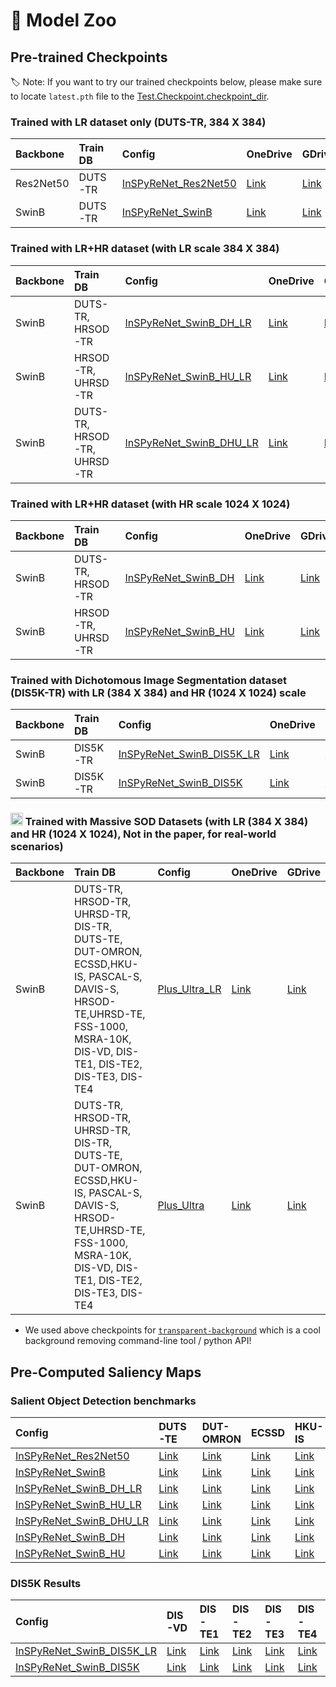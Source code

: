 # :giraffe: Model Zoo

## Pre-trained Checkpoints

:label: Note: If you want to try our trained checkpoints below, please make sure to locate `latest.pth` file to the [Test.Checkpoint.checkpoint_dir](https://github.com/plemeri/InSPyReNet/blob/main/configs/InSPyReNet_SwinB.yaml#L72). 

### Trained with LR dataset only (DUTS-TR, 384 X 384)

Backbone |  Train DB  | Config | OneDrive | GDrive
:-|:-|:-|:-|:-
Res2Net50 | DUTS-TR | [InSPyReNet_Res2Net50](../configs/InSPyReNet_Res2Net50.yaml) | [Link](https://postechackr-my.sharepoint.com/:u:/g/personal/taehoon1018_postech_ac_kr/ERqm7RPeNBFPvVxkA5P5G2AB-mtFsiYkCNHnBf0DcwpFzw?e=nayVno&download=1) | [Link](https://drive.google.com/file/d/12moRuU8F0-xRvE16bVg6mkGWDuqYHJor/view?usp=sharing)
SwinB | DUTS-TR | [InSPyReNet_SwinB](../configs/InSPyReNet_SwinB.yaml) | [Link](https://postechackr-my.sharepoint.com/:u:/g/personal/taehoon1018_postech_ac_kr/EV0ow4E8LddCgu5tAuAkMbcBpBYoEDmJgQg5wkiuvLoQUA?e=cOZspv&download=1) | [Link](https://drive.google.com/file/d/1k5hNJImgEgSmz-ZeJEEb_dVkrOnswVMq/view?usp=sharing)

### Trained with LR+HR dataset (with LR scale 384 X 384)

Backbone |  Train DB  | Config | OneDrive | GDrive
:-|:-|:-|:-|:-
SwinB | DUTS-TR, HRSOD-TR | [InSPyReNet_SwinB_DH_LR](../configs/extra_dataset/InSPyReNet_SwinB_DH_LR.yaml) | [Link](https://postechackr-my.sharepoint.com/:u:/g/personal/taehoon1018_postech_ac_kr/EWxPZoIKALlGsfrNgUFNvxwBC8IE8jzzhPNtzcbHmTNFcg?e=e22wmy&download=1) | [Link](https://drive.google.com/file/d/1nbs6Xa7NMtcikeHFtkQRVrsHbBRHtIqC/view?usp=sharing) 
SwinB | HRSOD-TR, UHRSD-TR | [InSPyReNet_SwinB_HU_LR](../configs/extra_dataset/InSPyReNet_SwinB_HU_LR.yaml) | [Link](https://postechackr-my.sharepoint.com/:u:/g/personal/taehoon1018_postech_ac_kr/EQe-iy0AZctIkgl3o-BmVYUBn795wvii3tsnBq1fNUbc9g?e=gMZ4PV&download=1) | [Link](https://drive.google.com/file/d/1uLSIYXlRsZv4Ho0C-c87xKPhmF_b-Ll4/view?usp=sharing) 
SwinB | DUTS-TR, HRSOD-TR, UHRSD-TR | [InSPyReNet_SwinB_DHU_LR](../configs/extra_dataset/InSPyReNet_SwinB_DHU_LR.yaml) | [Link](https://postechackr-my.sharepoint.com/:u:/g/personal/taehoon1018_postech_ac_kr/EfsCbnfAU1RAqCJIkj1ewRgBhFetStsGB6SMSq_UJZimjA?e=Ghuacy&download=1) | [Link](https://drive.google.com/file/d/14gRNwR7XwJ5oEcR4RWIVbYH3HEV6uBUq/view?usp=sharing) 

### Trained with LR+HR dataset (with HR scale 1024 X 1024)

Backbone |  Train DB  | Config | OneDrive | GDrive
:-|:-|:-|:-|:-
SwinB | DUTS-TR, HRSOD-TR | [InSPyReNet_SwinB_DH](../configs/extra_dataset/InSPyReNet_SwinB_DH.yaml) | [Link](https://postechackr-my.sharepoint.com/:u:/g/personal/taehoon1018_postech_ac_kr/EW2Qg-tMBBxNkygMj-8QgMUBiqHox5ExTOJl0LGLsn6AtA?e=Mam8Ur&download=1) | [Link](https://drive.google.com/file/d/1UBGFDUYZ9SysZr96dhsscZg7nDXt6IUD/view?usp=sharing) 
SwinB | HRSOD-TR, UHRSD-TR | [InSPyReNet_SwinB_HU](../configs/extra_dataset/InSPyReNet_SwinB_HU.yaml) | [Link](https://postechackr-my.sharepoint.com/:u:/g/personal/taehoon1018_postech_ac_kr/EeE8nnCt_AdFvxxu0JsxwDgBCtGchuUka6DW9za_epX-Qw?e=U7wZu9&download=1) | [Link](https://drive.google.com/file/d/1HB02tiInEgo-pNzwqyvyV6eSN1Y2xPRJ/view?usp=sharing)


### Trained with Dichotomous Image Segmentation dataset (DIS5K-TR) with LR (384 X 384) and HR (1024 X 1024) scale

Backbone |  Train DB  | Config | OneDrive | GDrive
:-|:-|:-|:-|:-
SwinB | DIS5K-TR | [InSPyReNet_SwinB_DIS5K_LR](../configs/extra_dataset/InSPyReNet_SwinB_DIS5K_LR.yaml) | [Link](https://postechackr-my.sharepoint.com/:u:/g/personal/taehoon1018_postech_ac_kr/ERKrQ_YeoJRHl_3HcH8ZJLoBedsa6hZlmIIf66wobZRGuw?e=EywJmS&download=1) | [Link](https://drive.google.com/file/d/1Sj7GZoocGMHyKNhFnQQc1FTs76ysJIX3/view?usp=sharing)
SwinB | DIS5K-TR | [InSPyReNet_SwinB_DIS5K](../configs/extra_dataset/InSPyReNet_SwinB_DIS5K.yaml) | [Link](https://postechackr-my.sharepoint.com/:u:/g/personal/taehoon1018_postech_ac_kr/EShRbD-jZuRJiWv6DS2Us34BwgazGZvK1t4uTKvgE5379Q?e=8oVpS8) | [Link](https://drive.google.com/file/d/1aCxHMbhvj8ah77jXVgqvqImQA_Y0G-Yg/view?usp=sharing)

### <img src="https://www.kindpng.com/picc/b/124-1249525_all-might-png.png" width=20px> Trained with Massive SOD Datasets (with LR (384 X 384) and HR (1024 X 1024), Not in the paper, for real-world scenarios)

Backbone |  Train DB  | Config | OneDrive | GDrive
:-|:-|:-|:-|:-
SwinB | DUTS-TR, HRSOD-TR, UHRSD-TR, DIS-TR, DUTS-TE, DUT-OMRON, ECSSD,HKU-IS, PASCAL-S, DAVIS-S, HRSOD-TE,UHRSD-TE, FSS-1000, MSRA-10K, DIS-VD, DIS-TE1, DIS-TE2, DIS-TE3, DIS-TE4 | [Plus_Ultra_LR](../configs/extra_dataset/Plus_Ultra_LR.yaml) | [Link](https://postechackr-my.sharepoint.com/:u:/g/personal/taehoon1018_postech_ac_kr/ESKuh1zhToVFsIxhUUsgkbgBnu2kFXCFLRuSz1xxsKzjhA?e=02HDrm&download=1) | [Link](https://drive.google.com/file/d/1iRX-0MVbUjvAVns5MtVdng6CQlGOIo3m/view?usp=sharing)
SwinB | DUTS-TR, HRSOD-TR, UHRSD-TR, DIS-TR, DUTS-TE, DUT-OMRON, ECSSD,HKU-IS, PASCAL-S, DAVIS-S, HRSOD-TE,UHRSD-TE, FSS-1000, MSRA-10K, DIS-VD, DIS-TE1, DIS-TE2, DIS-TE3, DIS-TE4 | [Plus_Ultra](../configs/extra_dataset/Plus_Ultra.yaml) | [Link](https://drive.google.com/file/d/13oBl5MTVcWER3YU4fSxW3ATlVfueFQPY/view?usp=sharing) | [Link](https://postechackr-my.sharepoint.com/:u:/g/personal/taehoon1018_postech_ac_kr/ET0R-yM8MfVHqI4g94AlL6AB-D6LxNajaWeDV4xbVQyh7w?e=l4JkZn)

* We used above checkpoints for [`transparent-background`](https://github.com/plemeri/transparent-background) which is a cool background removing command-line tool / python API!

## Pre-Computed Saliency Maps

### Salient Object Detection benchmarks

Config | DUTS-TE | DUT-OMRON | ECSSD | HKU-IS | PASCAL-S | DAVIS-S | HRSOD-TE | UHRSD-TE
:-|:-|:-|:-|:-|:-|:-|:-|:-
[InSPyReNet_Res2Net50](../configs/InSPyReNet_Res2Net50.yaml) | [Link](https://postechackr-my.sharepoint.com/:u:/g/personal/taehoon1018_postech_ac_kr/Eb0iKXGX1vxEjPhe9KGBKr0Bv7v2vv6Ua5NFybwc6aIi1w?e=oHnGyJ&download=1) | [Link](https://postechackr-my.sharepoint.com/:u:/g/personal/taehoon1018_postech_ac_kr/Ef1HaYMvgh1EuuOL8bw3JGYB41-yo6KdTD8FGXcFZX3-Bg?e=TkW2m8&download=1) | [Link](https://postechackr-my.sharepoint.com/:u:/g/personal/taehoon1018_postech_ac_kr/EdEQQ8o-yI9BtTpROcuB_iIBFSIk0uBJAkNyob0WI04-kw?e=cwEj2V&download=1) | [Link](https://postechackr-my.sharepoint.com/:u:/g/personal/taehoon1018_postech_ac_kr/Ec6LyrumVZ9PoB2Af0OW4dcBrDht0OznnwOBYiu8pdyJ4A?e=Y04Fmn&download=1) | [Link](https://postechackr-my.sharepoint.com/:u:/g/personal/taehoon1018_postech_ac_kr/ETPijMHlTRZIjqO5H4LBknUBmy8TGDwOyUQ1H4EnIpHVOw?e=k1afrh&download=1) | N/A | N/A | N/A |
[InSPyReNet_SwinB](../configs/InSPyReNet_SwinB.yaml) | [Link](https://postechackr-my.sharepoint.com/:u:/g/personal/taehoon1018_postech_ac_kr/ETumLjuBantLim4kRqj4e_MBpK_X5XrTwjGQUToN8TKVjw?e=ZT8AWy&download=1) | [Link](https://postechackr-my.sharepoint.com/:u:/g/personal/taehoon1018_postech_ac_kr/EZbwxhwT6dtHkBJrIMMjTnkBK_HaDTXgHcDSjxuswZKTZw?e=9XeE4b&download=1) | [Link](https://postechackr-my.sharepoint.com/:u:/g/personal/taehoon1018_postech_ac_kr/ESfQK-557uZOmUwG5W49j0EBK42_7dMOaQcPsc_U1zsYlA?e=IvjkKX&download=1) | [Link](https://postechackr-my.sharepoint.com/:u:/g/personal/taehoon1018_postech_ac_kr/EURH96JUp55EgUHI0A8RzKoBBqvQc1nVb_a67RgwOY7f-w?e=IP9xKa&download=1) | [Link](https://postechackr-my.sharepoint.com/:u:/g/personal/taehoon1018_postech_ac_kr/EakMpwONph9EmnCM2rS3hn4B_TL42T6tuLjBEeEa5ndkIw?e=XksfA5&download=1) | [Link](https://postechackr-my.sharepoint.com/:u:/g/personal/taehoon1018_postech_ac_kr/ETUCKFX0k8lAvpsDj5sT23QB2ohuE_ST7oQnWdaW7AoCIw?e=MbSmM2&download=1) | [Link](https://postechackr-my.sharepoint.com/:u:/g/personal/taehoon1018_postech_ac_kr/Ea6kf6Kk8fpIs15WWDfJMoYBeQUeo9WXvYx9oM5yWFE1Jg?e=RNN0Ns&download=1) | [Link](https://postechackr-my.sharepoint.com/:u:/g/personal/taehoon1018_postech_ac_kr/EVJLvAP3HwtHksZMUolIfCABHqP7GgAWcG_1V5T_Xrnr2g?e=ct3pzo&download=1) |
[InSPyReNet_SwinB_DH_LR](../configs/extra_dataset/InSPyReNet_SwinB_DH_LR.yaml) | [Link](https://postechackr-my.sharepoint.com/:u:/g/personal/taehoon1018_postech_ac_kr/EbaXjDWFb6lGp9x5ae9mJPgBt9dkmgclq9XrXDjj4B5qSw?e=57wnhE) | [Link](https://postechackr-my.sharepoint.com/:u:/g/personal/taehoon1018_postech_ac_kr/EU7uNIpKPXZHrDNt3gapGfsBaUrkCj67-Paj4w_7E8xs1g?e=n0QBR1) | [Link](https://postechackr-my.sharepoint.com/:u:/g/personal/taehoon1018_postech_ac_kr/EeBq5uU02FRLiW-0g-mQ_CsB3iHlMgAyOSY2Deu5suo9pQ?e=zjhB33) | [Link](https://postechackr-my.sharepoint.com/:u:/g/personal/taehoon1018_postech_ac_kr/EY5AppwMB4hFqbISFL_u5QMBeux7dQWtDeXaMMcAyLqLqQ?e=N71XVt) | [Link](https://postechackr-my.sharepoint.com/:u:/g/personal/taehoon1018_postech_ac_kr/EfhejUtLallLroU6jjgDl-oBSHITWnkdiU6NVV95DO5YqQ?e=T6rrRW) | [Link](https://postechackr-my.sharepoint.com/:u:/g/personal/taehoon1018_postech_ac_kr/EesN4fRAE4JJk1aZ_tH3EBQBgirysALcgfw1Ipsa9dLe9Q?e=b5oWsg) | [Link](https://postechackr-my.sharepoint.com/:u:/g/personal/taehoon1018_postech_ac_kr/ETpVYDijnZhInN9zBHRuwhUBSPslqe9FP0m3Eo3TWS0d5A?e=QTzfx6) | [Link](https://postechackr-my.sharepoint.com/:u:/g/personal/taehoon1018_postech_ac_kr/EUkKVH3LSyFLq6UXuvWEVuYBEH8W8uAKgyolLRVuIUILag?e=y1SceD)
[InSPyReNet_SwinB_HU_LR](../configs/extra_dataset/InSPyReNet_SwinB_HU_LR.yaml) | [Link](https://postechackr-my.sharepoint.com/:u:/g/personal/taehoon1018_postech_ac_kr/EUSblgWAwg9Plc4LCGj4TLwB-7HLEdZGJqF1jHOU55g3OA?e=2YT3zM) | [Link](https://postechackr-my.sharepoint.com/:u:/g/personal/taehoon1018_postech_ac_kr/ESNaVX4Fh5JHn5jOfgnSWi4Bx1bc9t6pg79IoG3mrpZpAw?e=M8D0CM) | [Link](https://postechackr-my.sharepoint.com/:u:/g/personal/taehoon1018_postech_ac_kr/ETKjTH1vcVZDu5ahRaw4cb8B7JKaPMR-0Uae1DbwarobIA?e=Qw67IZ) | [Link](https://postechackr-my.sharepoint.com/:u:/g/personal/taehoon1018_postech_ac_kr/EcC9-lPgAXZHs7th9DiVjygB-zPIq_1Ii6i1GpbLGc1iPQ?e=EVXKp9) | [Link](https://postechackr-my.sharepoint.com/:u:/g/personal/taehoon1018_postech_ac_kr/EXjyAS4XyzlPqrpaizgElioBdmgd4E81qQzj11Qm4xo5sA?e=hoOzc2) | [Link](https://postechackr-my.sharepoint.com/:u:/g/personal/taehoon1018_postech_ac_kr/EcSCMR033GVNotOilIzYhIsBikzb8ZzGlkuW6aSNMlUpqQ?e=TFcgvE) | [Link](https://postechackr-my.sharepoint.com/:u:/g/personal/taehoon1018_postech_ac_kr/EUHRSEANcmVFjcS_K-PeYr0B6VPXPgb2AHFUnlJYrf3dOQ?e=unwcqV) | [Link](https://postechackr-my.sharepoint.com/:u:/g/personal/taehoon1018_postech_ac_kr/EU2gb0hS5kZBgKNXWqQAomsBXU-zjGCXKAzYNNk4d6EAiQ?e=pjhiN2)
[InSPyReNet_SwinB_DHU_LR](../configs/extra_dataset/InSPyReNet_SwinB_DHU_LR.yaml) | [Link](https://postechackr-my.sharepoint.com/:u:/g/personal/taehoon1018_postech_ac_kr/Ee7Y647ERzxMgBoFceEEO6kBIUkIlmYHoizMj71gT37sxw?e=xDt83C) | [Link](https://postechackr-my.sharepoint.com/:u:/g/personal/taehoon1018_postech_ac_kr/ESFGN3FCdzRAvlsW6bEaGdoBYNoJgK4DAjaS6WkVVyI_QQ?e=nYHklV) | [Link](https://postechackr-my.sharepoint.com/:u:/g/personal/taehoon1018_postech_ac_kr/EeONq5kOirRCkErrb6fFqd8B4w4SMZXBY1Q2mJvZcRsGdQ?e=K7fwQt) | [Link](https://postechackr-my.sharepoint.com/:u:/g/personal/taehoon1018_postech_ac_kr/Ea5P4CBBQatPiUzsH53lckoB0k23haePzuERBfyJXaCbBg?e=AZ96mc) | [Link](https://postechackr-my.sharepoint.com/:u:/g/personal/taehoon1018_postech_ac_kr/Ea2pezB7eo1BraeBpIA8YZoBkVY38rRa3KrwSIzY1cn2dQ?e=o121S6) | [Link](https://postechackr-my.sharepoint.com/:u:/g/personal/taehoon1018_postech_ac_kr/EfNDzH8O54pGtnAxit_hUjUBK9poVq4sxxnJjSG7PUQCkw?e=OWt7k8) | [Link](https://postechackr-my.sharepoint.com/:u:/g/personal/taehoon1018_postech_ac_kr/ESfZaII0pO9IqqL1FkpjIuAB8SGxLcslJeWTuKQxPNFIVA?e=Ce1CWg) | [Link](https://postechackr-my.sharepoint.com/:u:/g/personal/taehoon1018_postech_ac_kr/EYsQqf1GKShJhBnkZ6gD5PABPOcjRcUGSfvTbe-wYh2O2Q?e=t4Xlxv)
[InSPyReNet_SwinB_DH](../configs/extra_dataset/InSPyReNet_SwinB_DH.yaml) | [Link](https://postechackr-my.sharepoint.com/:u:/g/personal/taehoon1018_postech_ac_kr/EWNaRqtzhtNFhMVfLcoyfqQBw35M8q8bxME3yZyhkTtc7Q?e=jrJe3v) | [Link](https://postechackr-my.sharepoint.com/:u:/g/personal/taehoon1018_postech_ac_kr/EZF5_s8JfR9HqGBUZHSM_j4BVVMONp38_gJ1ekEdvlM-qQ?e=0chMdl) | [Link](https://postechackr-my.sharepoint.com/:u:/g/personal/taehoon1018_postech_ac_kr/EZuaFObyNOtKg0W5cM7bqPYBZYGg7Z3V3i4sClI6bU_ntA?e=BxxQI7) | [Link](https://postechackr-my.sharepoint.com/:u:/g/personal/taehoon1018_postech_ac_kr/EY-yEnNNNT5KpiURhiDAkDEBMkiA1QwQ_T0wB1UC75GXVg?e=Lle02B) | [Link](https://postechackr-my.sharepoint.com/:u:/g/personal/taehoon1018_postech_ac_kr/EYfbsgWhm7lAlX_wj_WZZowBV_-l-UvvThC4LJEKpV0BQQ?e=zTiKpI) | [Link](https://postechackr-my.sharepoint.com/:u:/g/personal/taehoon1018_postech_ac_kr/Ef0GUP7c0bBBonHlqgB988YB0rgxCFq3oo0u8xCN8wfyyQ?e=LCb8UV) | [Link](https://postechackr-my.sharepoint.com/:u:/g/personal/taehoon1018_postech_ac_kr/EVUZBnRpa35AmrvdUybsQDMBzMZvuJWe5tT7635lh9MHDQ?e=FlpQW1) | [Link](https://postechackr-my.sharepoint.com/:u:/g/personal/taehoon1018_postech_ac_kr/ETfZ_zdrDvhOh21u2mqVhigBSxn3vlfKVIwXhRfzzSSFzA?e=kXBBi9)
[InSPyReNet_SwinB_HU](../configs/extra_dataset/InSPyReNet_SwinB_HU.yaml) | [Link](https://postechackr-my.sharepoint.com/:u:/g/personal/taehoon1018_postech_ac_kr/EZq4JUACKCBMk2bn4yoWz6sBOKrSFTPfL7d5xopc1uDw_A?e=RtVHSl) | [Link](https://postechackr-my.sharepoint.com/:u:/g/personal/taehoon1018_postech_ac_kr/ETJaqoSPaYtNkc8eSGDeKzMBbjbuOAWgJwG4q52bW87aew?e=Pguh4b) | [Link](https://postechackr-my.sharepoint.com/:u:/g/personal/taehoon1018_postech_ac_kr/EZAeCI6BPMdNsicnQ-m1pVEBwAhOiIcbelhOMoRGXGEvVA?e=BQKd7Q) | [Link](https://postechackr-my.sharepoint.com/:u:/g/personal/taehoon1018_postech_ac_kr/EVmGvZGz54JOvrIymLsSwq4Bpos3vWSXZm3oV7-qmGZgHA?e=4UhDgv) | [Link](https://postechackr-my.sharepoint.com/:u:/g/personal/taehoon1018_postech_ac_kr/ERHDUybOh4ZKkqWZpcu7MiMBFuTK6wACkKUZaNeEQGbCNQ?e=GCQnoe) | [Link](https://postechackr-my.sharepoint.com/:u:/g/personal/taehoon1018_postech_ac_kr/ESPmZXTnfO5CrCoo_0OADxgBt_3FoU5mSFoSE4QWbWxumQ?e=HAsAYz) | [Link](https://postechackr-my.sharepoint.com/:u:/g/personal/taehoon1018_postech_ac_kr/EdTnUwEeMZNBrPSBBbGZKQcBmVshSTfca9qz_BqNpAUpOg?e=HsJ4Gx) | [Link](https://postechackr-my.sharepoint.com/:u:/g/personal/taehoon1018_postech_ac_kr/ET48owfVQEdImrh0V4gx8_ABsYXgbIJqtpq77aK_U28VwQ?e=h8er3H)

### DIS5K Results

Config | DIS-VD | DIS-TE1 | DIS-TE2 | DIS-TE3 | DIS-TE4
:-|:-|:-|:-|:-|:-|
[InSPyReNet_SwinB_DIS5K_LR](../configs/extra_dataset/InSPyReNet_SwinB_DIS5K_LR.yaml) | [Link](https://postechackr-my.sharepoint.com/:u:/g/personal/taehoon1018_postech_ac_kr/EUbzddb_QRRCtnXC8Xl6vZoBC6IqOfom52BWbzOYk-b2Ow?e=aqJYi1&download=1) | [Link](https://postechackr-my.sharepoint.com/:u:/g/personal/taehoon1018_postech_ac_kr/ESeW_SOD26tHjBLymmgFaXwBIJlljzNycaGWXLpOp_d_kA?e=2EyMai&download=1) | [Link](https://postechackr-my.sharepoint.com/:u:/g/personal/taehoon1018_postech_ac_kr/EYWT5fZDjI5Bn-iQM1TsB1num0-UqfJC1TIv-LuOXoA?e=jCcnty&download=1) | [Link](https://postechackr-my.sharepoint.com/:u:/g/personal/taehoon1018_postech_ac_kr/EQXm1DEBfaNJmH0B-A3o23kBn4v5j53kP2nF9CpG9SQkyw?e=lEUiZh&download=1) | [Link](https://postechackr-my.sharepoint.com/:u:/g/personal/taehoon1018_postech_ac_kr/EZeH2ufGsFZIoUh6D8Rtv88BBF_ddQXav4xYXXRP_ayEAg?e=AMzIp8&download=1)
[InSPyReNet_SwinB_DIS5K](../configs/extra_dataset/InSPyReNet_SwinB_DIS5K.yaml) | [Link](https://postechackr-my.sharepoint.com/:u:/g/personal/taehoon1018_postech_ac_kr/EUisiphB_W5BjgfpIYu9oNgB_fY4XxL-MhR2gR-ZZUt49Q?e=gqorYs) | [Link](https://postechackr-my.sharepoint.com/:u:/g/personal/taehoon1018_postech_ac_kr/EW2y54ROYIZFlEq5ilRFwOsBSrIm2-HGsUHPHykaJvUBfA?e=797fxr) | [Link](https://postechackr-my.sharepoint.com/:u:/g/personal/taehoon1018_postech_ac_kr/ER6yEGZkgWVOsL-mauYgPyoBDIoU0Mck-twEBgQi5g3Mxw?e=0yJZTT) | [Link](https://postechackr-my.sharepoint.com/:u:/g/personal/taehoon1018_postech_ac_kr/Edvzj0iZ8hdDthm4Q-p2YHgBhP1X5z4AAccAoUasr2nihA?e=1dognG) | [Link](https://postechackr-my.sharepoint.com/:u:/g/personal/taehoon1018_postech_ac_kr/EWwMORYg8DlCgGGqOQFThZ8BgIU9wV9-0DwLrKldQl7N8w?e=nCwuqy)